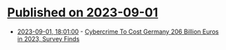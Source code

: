 # [Published on 2023-09-01](index.md)

* [2023-09-01, 18:01:00](https://it.slashdot.org/story/23/09/01/1733208/cybercrime-to-cost-germany-206-billion-euros-in-2023-survey-finds?utm_source=rss1.0mainlinkanon&utm_medium=feed) - [Cybercrime To Cost Germany 206 Billion Euros in 2023, Survey Finds](https://it.slashdot.org/story/23/09/01/1733208/cybercrime-to-cost-germany-206-billion-euros-in-2023-survey-finds?utm_source=rss1.0mainlinkanon&utm_medium=feed)
